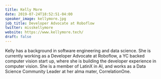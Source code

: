 ```yaml
---
title: Kelly More
date: 2019-07-24T18:52:51-04:00
speaker_image: kellymore.jpg
job_title: Developer Advocate at Roboflow
twitter: misskellymore
website: https://www.kellymore.tech/
draft: false
---
```


Kelly has a background in software engineering and data science. She is currently working as a Developer Advocate at Roboflow, a YC backed computer vision start up, where she is building the developer experience in computer vision. She is a member of LatinX in AI, and works as a Data Science Community Leader at her alma mater, CorrelationOne.
